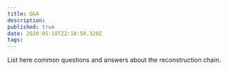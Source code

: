 ```yaml
---
title: Q&A
description: 
published: true
date: 2020-05-18T22:18:58.320Z
tags: 
---
```


List here common questions and answers about the reconstruction chain.